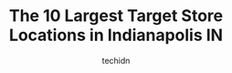 ---
layout: ampstory
image: https://i0.wp.com/www.depkes.org/wp-content/uploads/2023/06/target-0-in-indianapolis-in-1685965913.jpeg?resize=640,853
author: techidn
featured: false
description: Discover the impressive array of Target options in Indianapolis IN, where you can find 10 of the largest Target establishments in the area. From renowned classics to hidden gems, Indianapoli
title: The 10 Largest Target Store Locations in Indianapolis IN
cover:
   title: The 10 Largest Target Store Locations in Indianapolis IN
   subtitle: Rickpate
   background: https://www.depkes.org/wp-content/uploads/2023/06/target-0-in-indianapolis-in-1685965913.jpeg

pages: 
 - layout: thirds
   top: <h1>#1 Target</h1>
   bottom: "<p>Target is one of my favorite stores. This isnt my favorite location, but I still like it. Their inventory is pretty good. Customer service is okay. Their parking lot is </p>"
   background: https://www.depkes.org/wp-content/uploads/2023/06/target-1-in-indianapolis-in-1685965913.jpeg
   backgroundblur: true
 - layout: thirds
   top: <h1>#2 Target</h1>
   bottom: "<p>10209 E US Hwy 36, Avon, IN 46123, United States</p>"
   background: https://www.depkes.org/wp-content/uploads/2023/06/target-2-in-indianapolis-in-1685965914.jpeg
   cta:
      link: https://www.depkes.org/blog/the-10-largest-target-store-locations-in-indianapolis-in/
      text: The 10 Largest Target Store Locations in Indianapolis IN
 - layout: thirds
   top: <h1>#3 Target</h1>
   bottom: "<p>6925 W 38th St, Indianapolis, IN 46254, United States</p>"
   background: https://www.depkes.org/wp-content/uploads/2023/06/target-3-in-indianapolis-in-1685965914.jpeg
   cta:
      link: https://www.depkes.org/blog/the-10-largest-target-store-locations-in-indianapolis-in/
      text: The 10 Largest Target Store Locations in Indianapolis IN
 - layout: thirds
   top: <h1>#4 Target</h1>
   bottom: "<p>10401 N Michigan Rd, Carmel, IN 46032, United States</p>"
   background: https://images.unsplash.com/photo-1489694553447-4c9339da310d?ixlib=rb-4.0.3&ixid=MnwxMjA3fDB8MHxwaG90by1wYWdlfHx8fGVufDB8fHx8&auto=format&fit=crop&w=640&h=853&q=80
   cta:
      link: https://www.depkes.org/blog/the-10-largest-target-store-locations-in-indianapolis-in/
      text: The 10 Largest Target Store Locations in Indianapolis IN
 - layout: thirds
   top: <h1>#5 Target</h1>
   bottom: "<p>895 S State Rd 135, Greenwood, IN 46143, United States</p>"
   background: https://images.unsplash.com/photo-1591393223703-56fe1347ac62?ixlib=rb-4.0.3&ixid=MnwxMjA3fDB8MHxwaG90by1wYWdlfHx8fGVufDB8fHx8&auto=format&fit=crop&w=640&h=853&q=80
   cta:
      link: https://www.depkes.org/blog/the-10-largest-target-store-locations-in-indianapolis-in/
      text: The 10 Largest Target Store Locations in Indianapolis IN
 - layout: thirds
   top: <h1>#6 Target</h1>
   bottom: "<p>1300 E 86th St #35, Indianapolis, IN 46240, United States</p>"
   background: https://images.unsplash.com/photo-1496096265110-f83ad7f96608?ixlib=rb-4.0.3&ixid=MnwxMjA3fDB8MHxwaG90by1wYWdlfHx8fGVufDB8fHx8&auto=format&fit=crop&w=640&h=853&q=80
   cta:
      link: https://www.depkes.org/blog/the-10-largest-target-store-locations-in-indianapolis-in/
      text: The 10 Largest Target Store Locations in Indianapolis IN
 - layout: thirds
   top: <h1>#7 Target</h1>
   bottom: "<p>1600 E 151st St, Carmel, IN 46032, United States</p>"
   background: https://images.unsplash.com/photo-1602536052359-ef94c21c5948?ixlib=rb-4.0.3&ixid=MnwxMjA3fDB8MHxwaG90by1wYWdlfHx8fGVufDB8fHx8&auto=format&fit=crop&w=640&h=853&q=80
   cta:
      link: https://www.depkes.org/blog/the-10-largest-target-store-locations-in-indianapolis-in/
      text: The 10 Largest Target Store Locations in Indianapolis IN
 - layout: thirds
   middle: Continue reading...
   background: https://images.unsplash.com/photo-1546497974-b213c9efb599?ixlib=rb-4.0.3&ixid=MnwxMjA3fDB8MHxwaG90by1wYWdlfHx8fGVufDB8fHx8&auto=format&fit=crop&w=640&h=853&q=80
   cta:
      link: https://www.depkes.org/blog/the-10-largest-target-store-locations-in-indianapolis-in/
      text: The 10 Largest Target Store Locations in Indianapolis IN
      
---